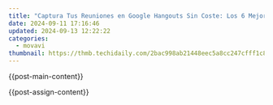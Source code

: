 ```yaml
---
title: "Captura Tus Reuniones en Google Hangouts Sin Coste: Los 6 Mejores Trucos De Grabación De 202 Cuyas Soluciones Ofrecen Movavi"
date: 2024-09-11 17:16:46
updated: 2024-09-13 12:22:22
categories:
  - movavi
thumbnail: https://thmb.techidaily.com/2bac998ab21448eec5a8cc247cfff1c8109a4e1512d9567d4d84793b48ec3fa6.jpg
---
```


{{post-main-content}}

<ins class="adsbygoogle"
     style="display:block"
     data-ad-format="autorelaxed"
     data-ad-client="ca-pub-7571918770474297"
     data-ad-slot="1223367746"></ins>

{{post-assign-content}}

<ins class="adsbygoogle"
     style="display:block"
     data-ad-client="ca-pub-7571918770474297"
     data-ad-slot="8358498916"
     data-ad-format="auto"
     data-full-width-responsive="true"></ins>

